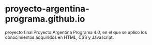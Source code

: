 # proyecto-argentina-programa.github.io
proyecto final
Proyecto Argentina Programa 4.0, en el que se aplico los conocimientos adquiridos en HTML, CSS y Javascript.
